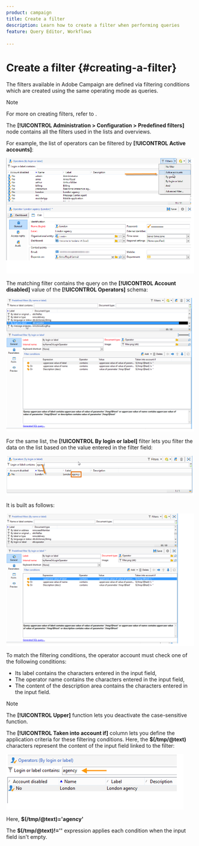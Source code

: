 ```yaml
---
product: campaign
title: Create a filter
description: Learn how to create a filter when performing queries
feature: Query Editor, Workflows

---
```

# Create a filter {#creating-a-filter}



The filters available in Adobe Campaign are defined via filtering conditions which are created using the same operating mode as queries.

>[!NOTE]
>
>For more on creating filters, refer to  .

The **[!UICONTROL Administration > Configuration > Predefined filters]** node contains all the filters used in the lists and overviews.

For example, the list of operators can be filtered by **[!UICONTROL Active accounts]**:

![](assets/query_editor_filter_sample_1.png)

The matching filter contains the query on the **[!UICONTROL Account disabled]** value of the **[!UICONTROL Operators]** schema:

![](assets/query_editor_filter_sample_2.png)

For the same list, the **[!UICONTROL By login or label]** filter lets you filter the data on the list based on the value entered in the filter field:

![](assets/query_editor_filter_sample_3.png)

It is built as follows:

![](assets/query_editor_filter_sample_4.png)

To match the filtering conditions, the operator account must check one of the following conditions:

* Its label contains the characters entered in the input field,
* The operator name contains the characters entered in the input field,
* The content of the description area contains the characters entered in the input field.

>[!NOTE]
>
>The **[!UICONTROL Upper]** function lets you deactivate the case-sensitive function.

The **[!UICONTROL Taken into account if]** column lets you define the application criteria for these filtering conditions. Here, the **$(/tmp/@text)** characters represent the content of the input field linked to the filter: 

![](assets/query_editor_filter_sample_5.png)

Here, **$(/tmp/@text)='agency'**

The **$(/tmp/@text)!=''** expression applies each condition when the input field isn't empty.
